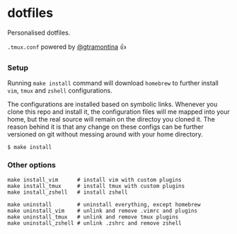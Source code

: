 dotfiles
========

Personalised dotfiles.

`.tmux.conf` powered by [@gtramontina](https://github.com/gtramontina) :+1:

### Setup

Running `make install` command will download `homebrew` to further install `vim`, `tmux` and `zshell` configurations.

The configurations are installed based on symbolic links. Whenever you clone this repo and install it, the configuration files will me mapped into your home, but the real source will remain on the directoy you cloned it. The reason behind it is that any change on these configs can be further versioned on git without messing around with your home directory.

```
$ make install
```

### Other options

```
make install_vim      # install vim with custom plugins
make install_tmux     # install tmux with custom plugins
make install_zshell   # install zshell

make uninstall        # uninstall everything, except homebrew
make uninstall_vim    # unlink and remove .vimrc and plugins
make uninstall_tmux   # unlink and remove tmux plugins
make uninstall_zshell # unlink .zshrc and remove zshell
```
